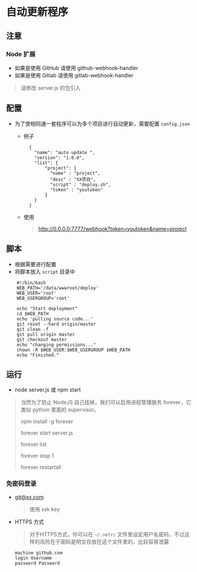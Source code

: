 # 自动更新程序

## 注意
### Node 扩展 
* 如果是使用 GitHub 请使用 github-webhook-handler 
* 如果是使用 Gitlab 请使用 gitlab-webhook-handler

> 请修改 server.js 的包引入

## 配置
* 为了使相同通一套程序可以为多个项目进行自动更新，需要配置 `config.json`

	* 例子
		
			{
			  "name": "auto update ",
			  "version": "1.0.0",
			  "list": {
			      "project": {
			        "name" : "project",
			        "desc" : "XX项目",
			        "script" : "deploy.sh",
			        "token" : "youtoken"
			      }
			  }
			}
		
	* 使用
		
		> http://0.0.0.0:7777/webhook?token=youtoken&name=project

## 脚本
* 根据需要进行配置
* 将脚本放入 `script` 目录中

```shell
	#!/bin/bash 
	WEB_PATH='/data/wwwroot/deploy'
	WEB_USER='root'
	WEB_USERGROUP='root'

	echo "Start deployment"
	cd $WEB_PATH
	echo 'pulling source code...'
	git reset --hard origin/master
	git clean -f
	git pull origin master
	git checkout master
	echo "changing permissions..."
	chown -R $WEB_USER:$WEB_USERGROUP $WEB_PATH
	echo "Finished."
```
	
## 运行
* node server.js 或 npm start

> 当然为了防止 NodeJS 自己挂掉，我们可以启用进程管理服务 forever，它类似 python 里面的 supervisor。 
> 
> npm install -g forever
> 
> forever start server.js
> 
> forever list
> 
> forever stop 1
> 
> forever restartall

### 免密码登录
* git@xx.com

	> 使用 ssk key

* HTTPS 方式

	> 对于HTTPS方式，你可以在 `~/.netrc` 文件里设定用户名密码，不过这样的风险在于密码是明文存放在这个文件里的，比较容易泄露
	
	```
	machine github.com
	login Username
	password Password
	```
